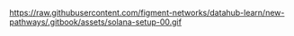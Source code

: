 https://raw.githubusercontent.com/figment-networks/datahub-learn/new-pathways/.gitbook/assets/solana-setup-00.gif
